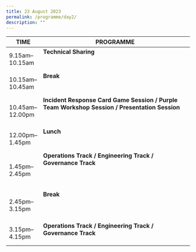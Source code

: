 ```yaml
---
title: 23 August 2023
permalink: /programme/day2/
description: ""
---
```

| **TIME**              | **PROGRAMME**                                                                                                                                                                                                                                                                                                                                                                                                               |
|---------------------|--------------------------|
| 9.15am–<br>10.15am  | **Technical Sharing** <br><br><br>  |
| 10.15am–<br> 10.45am | **Break**  <br><br>  <br>                                                                                                                                                                                                                                                       |
| 10.45am–<br>12.00pm | **Incident Response Card Game Session /** **Purple Team Workshop Session /** **Presentation Session** <br><br><br>                  |
| 12.00pm–<br> 1.45pm| **Lunch**  <br><br><br>  |
| 1.45pm–<br>2.45pm| **Operations Track /** **Engineering Track /** **Governance Track**    <br><br><br><br>    |
| 2.45pm–<br>3.15pm| **Break**    <br><br><br><br>           |
| 3.15pm–<br>4.15pm| **Operations Track /** **Engineering Track /** **Governance Track**   <br><br>     |